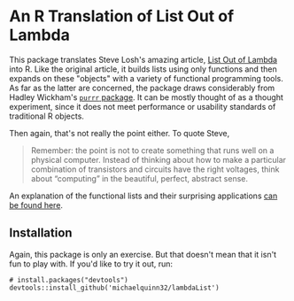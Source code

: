 # An R Translation of List Out of Lambda

This package translates Steve Losh's amazing article, [List Out of Lambda](http://stevelosh.com/blog/2013/03/list-out-of-lambda/) into R. Like the original article, it builds lists using only functions and then expands on these "objects" with a variety of functional programming tools. As far as the latter are concerned, the package draws considerably from Hadley Wickham's [`purrr` package](https://github.com/hadley/purrr). It can be mostly thought of as a thought experiment, since it does not meet performance or usability standards of traditional R objects.

Then again, that's not really the point either. To quote Steve,

> Remember: the point is not to create something that runs well on a physical computer. Instead of thinking about how to make a particular combination of transistors and circuits have the right voltages, think about “computing” in the beautiful, perfect, abstract sense.

An explanation of the functional lists and their surprising applications [can be found here](http://michaelquinn32.github.io/list-out-of-lambda-in-R/).

## Installation

Again, this package is only an exercise. But that doesn't mean that it isn't fun to play with. If you'd like to try it out, run:

```{r }
# install.packages("devtools")
devtools::install_github('michaelquinn32/lambdaList')
```